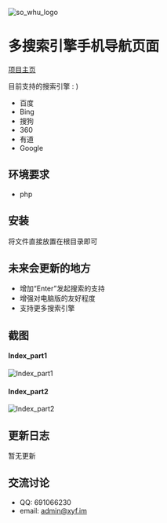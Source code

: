 ![so_whu_logo](https://raw.githubusercontent.com/xuyuanfang/so.whu.link/master/img/logo.png)

多搜索引擎手机导航页面
=========================

[项目主页](http://so.whu.link)

目前支持的搜索引擎 : )

* 百度
* Bing
* 搜狗
* 360
* 有道
* Google

环境要求
------------
* php

安装
------------
将文件直接放置在根目录即可

未来会更新的地方
----------
- 增加“Enter”发起搜索的支持 
- 增强对电脑版的友好程度
- 支持更多搜索引擎

截图
-----------
#### Index_part1
![Index_part1](https://raw.githubusercontent.com/xuyuanfang/so.whu.link/master/img/s1.png)

#### Index_part2
![Index_part2](https://raw.githubusercontent.com/xuyuanfang/so.whu.link/master/img/s2.png)

## 更新日志
暂无更新

交流讨论
----------
- QQ: 691066230
- email: admin@xyf.im
